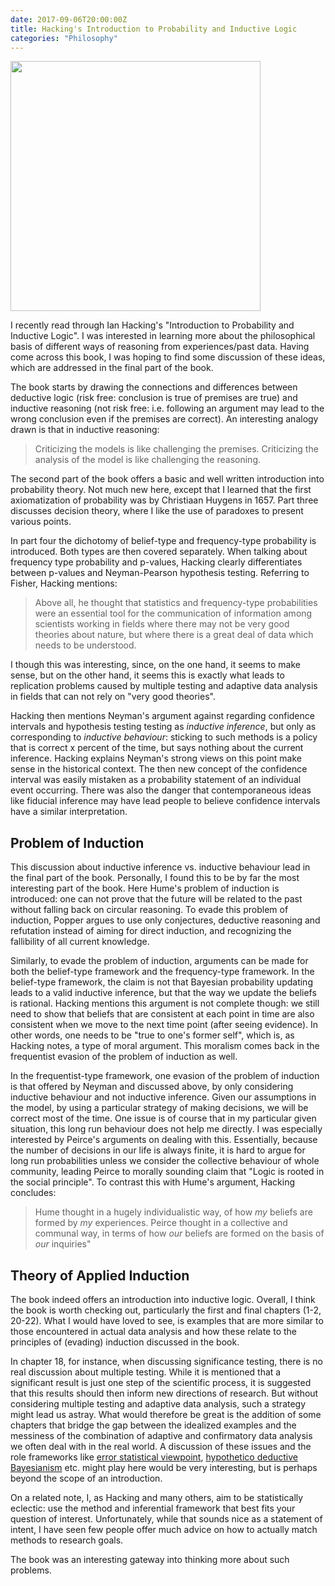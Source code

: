 ```yaml
---
date: 2017-09-06T20:00:00Z
title: Hacking's Introduction to Probability and Inductive Logic
categories: "Philosophy"
---
```

<img src="/img/hacking-inductive-logic.jpg" width="400" class="sidenote" />

I recently read through Ian Hacking's "Introduction to Probability and Inductive Logic".  I was interested in learning more about the philosophical basis of different ways of reasoning from experiences/past data. Having come across this book, I was hoping to find some discussion of these ideas, which are addressed in the final part of the book.

The book starts by drawing the connections and differences between deductive logic (risk free: conclusion is true of premises are true) and inductive reasoning (not risk free: i.e. following an argument may lead to the wrong conclusion even if the premises are correct). An interesting analogy drawn is that in inductive reasoning:

> Criticizing the models is like challenging the premises. Criticizing the analysis of the model is like challenging the reasoning.

The second part of the book offers a basic and well written introduction into probability theory. Not much new here, except that I learned that the first axiomatization of probability was by Christiaan Huygens in 1657. Part three discusses decision theory, where I like the use of paradoxes to present various points.

In part four the  dichotomy of belief-type and frequency-type probability is introduced. Both types are then covered separately. When talking about frequency type probability and p-values, Hacking clearly differentiates between p-values and Neyman-Pearson hypothesis testing. Referring to Fisher, Hacking mentions: 

>Above all, he thought that statistics and frequency-type probabilities were an essential tool for the communication of information among scientists working in fields where there may not be very good theories about nature, but where there is a great deal of data which needs to be understood.

I though this was interesting, since, on the one hand, it seems to make sense, but on the other hand, it seems this is exactly what leads to replication problems caused by multiple testing and adaptive data analysis in fields that can not rely on "very good theories".

Hacking then mentions Neyman's argument against regarding confidence intervals and hypothesis testing testing as *inductive inference*, but only as corresponding to *inductive behaviour*: sticking to such methods is a policy that is correct x percent of the time, but says nothing about the current inference. Hacking explains Neyman's strong views on this point make sense in the historical context. The then new concept of the confidence interval was easily mistaken as a probability statement of an individual event occurring. There was also the danger that contemporaneous ideas like fiducial inference may have lead people to believe confidence intervals have a similar interpretation.

## Problem of Induction
This discussion about inductive inference vs. inductive behaviour lead in the final part of the book. Personally, I found this to be by far the most interesting part of the book. Here Hume's problem of induction is introduced: one can not prove that the future will be related to the past without falling back on circular reasoning. To evade this problem of induction, Popper argues to use only conjectures, deductive reasoning and refutation instead of aiming for direct induction, and recognizing the fallibility of all current knowledge.

Similarly, to evade the problem of induction, arguments can be made for both the belief-type framework and the frequency-type framework. In the belief-type framework, the claim is not that Bayesian probability updating leads to a valid inductive inference, but that the way we update the beliefs is rational. Hacking mentions this argument is not complete though: we still need to show that beliefs that are consistent at each point in time are also consistent when we move to the next time point (after seeing evidence). In other words, one needs to be "true to one's former self", which is, as Hacking notes, a type of moral argument. This moralism comes back in the frequentist evasion of the problem of induction as well.

In the frequentist-type framework, one evasion of the problem of induction is that offered by Neyman and discussed above, by only considering inductive behaviour and not inductive inference. Given our assumptions in the model, by using a particular strategy of making decisions, we will be correct most of the time. One issue is of course that in my particular given situation, this long run behaviour does not help me directly. I was especially interested by Peirce's arguments on dealing with this. Essentially, because the number of decisions in our life is always finite, it is hard to argue for long run probabilities unless we consider the collective behaviour of whole community, leading Peirce to morally sounding claim that "Logic is rooted in the social principle". To contrast this with Hume's argument, Hacking concludes:

> Hume thought in a hugely individualistic way, of how *my* beliefs are formed by *my* experiences. Peirce thought in a collective and communal way, in terms of how *our* beliefs are formed on the basis of *our* inquiries"

## Theory of Applied Induction
The book indeed offers an introduction into inductive logic. Overall, I think the book is worth checking out, particularly the first and final chapters (1-2, 20-22). What I would have loved to see, is examples that are more similar to those encountered in actual data analysis and how these relate to the principles of (evading) induction discussed in the book.

In chapter 18, for instance, when discussing significance testing, there is no real discussion about multiple testing. While it is mentioned that a significant result is just one step of the scientific process, it is suggested that this results should then inform new directions of research. But without considering multiple testing and adaptive data analysis, such a strategy might lead us astray. What would therefore be great is the addition of some chapters that bridge the gap between the idealized examples and the messiness of the combination of adaptive and confirmatory data analysis we often deal with in the real world. A discussion of these issues and the role frameworks like [error statistical viewpoint](https://errorstatistics.com), [hypothetico deductive Bayesianism](http://www.stat.columbia.edu/~gelman/research/published/philosophy.pdf) etc. might play here would be very interesting, but is perhaps beyond the scope of an introduction. 

On a related note, I, as Hacking and many others, aim to be statistically eclectic: use the method and inferential framework that best fits your question of interest. Unfortunately, while that sounds nice as a statement of intent, I have seen few people offer much advice on how to actually match methods to research goals. 

The book was an interesting gateway into thinking more about such problems.